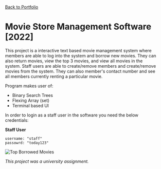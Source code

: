 [Back to Portfolio](https://github.com/Fooxless/Portfolio-Connor-Gryphon)
# Movie Store Management Software [2022]
This project is a interactive text based movie management system where members are able to log into the system and borrow new movies. They can also return movies, view the top 3 movies, and view all movies in the system. Staff users are able to create/remove members and create/remove movies from the system. They can also member's contact number and see all members currently renting a particular movie.

Program makes user of:
- Binary Search Trees 
- Flexing Array (set)
- Terminal based UI


In order to login as a staff user in the software you need the below credentials:

**Staff User**
```
username: "staff"
passowrd: "today123"
```
![Top Borrowed Movies](https://user-images.githubusercontent.com/102510556/209735751-8cb1804f-4c21-4be4-91a3-27f89defd5b8.PNG)

*This project was a university assignment.*
